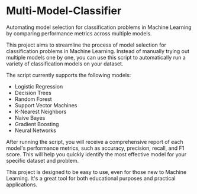 # Multi-Model-Classifier
Automating model selection for classification problems in Machine Learning by comparing performance metrics across multiple models.

This project aims to streamline the process of model selection for classification problems in Machine Learning. Instead of manually trying out multiple models one by one, you can use this script to automatically run a variety of classification models on your dataset. 

The script currently supports the following models:
* Logistic Regression
* Decision Trees
* Random Forest
* Support Vector Machines
* K-Nearest Neighbors
* Naive Bayes
* Gradient Boosting
* Neural Networks

After running the script, you will receive a comprehensive report of each model's performance metrics, such as accuracy, precision, recall, and F1 score. This will help you quickly identify the most effective model for your specific dataset and problem.

This project is designed to be easy to use, even for those new to Machine Learning. It's a great tool for both educational purposes and practical applications.

